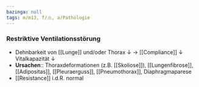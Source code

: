 ```yaml
---
bazinga: null
tags: m/m13, f/🫁, a/Pathologie
---
```

### Restriktive Ventilationsstörung
- Dehnbarkeit von [[Lunge]] und/oder Thorax ↓ → [[Compliance]] ↓ Vitalkapazität ↓ 
- **Ursachen**:: Thoraxdeformationen (z.B. [[Skoliose]]), [[Lungenfibrose]], [[Adipositas]], [[Pleuraerguss]], [[Pneumothorax]], Diaphragmaparese
- [[Resistance]] i.d.R. normal

